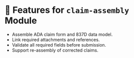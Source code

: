 # 📌 Features for `claim-assembly` Module

- Assemble ADA claim form and 837D data model.
- Link required attachments and references.
- Validate all required fields before submission.
- Support re-assembly of corrected claims.
